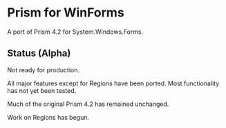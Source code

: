 # Prism for WinForms

A port of Prism 4.2 for System.Windows.Forms.

## Status (Alpha)

Not ready for production.

All major features except for Regions have been ported. Most functionality has
not yet been tested.

Much of the original Prism 4.2 has remained unchanged.

Work on Regions has begun.
